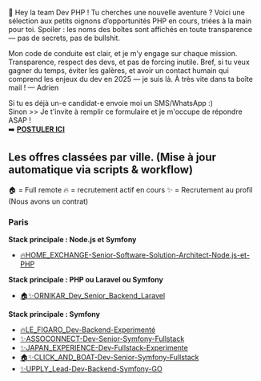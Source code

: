 🎯 Hey la team Dev PHP !
Tu cherches une nouvelle aventure ? Voici une sélection aux petits oignons d’opportunités PHP en cours, triées à la main pour toi.
Spoiler : les noms des boîtes sont affichés en toute transparence — pas de secrets, pas de bullshit.

Mon code de conduite est clair, et je m’y engage sur chaque mission. Transparence, respect des devs, et pas de forcing inutile.
 Bref, si tu veux gagner du temps, éviter les galères, et avoir un contact humain qui comprend les enjeux du dev en 2025 — je suis là.
À très vite dans ta boîte mail !
— Adrien

Si tu es déjà un-e candidat-e envoie moi un SMS/WhatsApp :)</br>
Sinon >> Je t'invite à remplir ce formulaire et je m'occupe de répondre ASAP !</br>
➡️ <b><a href="https://form.jotform.com/251094648903361" target="_blank">POSTULER ICI</a></b>

<!-- START:OFFRES_VILLE_STACK -->
## Les offres classées par ville. (Mise à jour automatique via scripts & workflow)

🏠 = Full remote
🔥 = recrutement actif en cours
✨ = Recrutement au profil (Nous avons un contrat)

### Paris
**Stack principale : Node.js et Symfony**
- [🔥HOME_EXCHANGE-Senior-Software-Solution-Architect-Node.js-et-PHP](🔥HOME_EXCHANGE-Senior-Software-Solution-Architect-Node.js-et-PHP.md)

**Stack principale : PHP ou Laravel ou Symfony**
- [🏠✨ORNIKAR_Dev_Senior_Backend_Laravel](🏠✨ORNIKAR_Dev_Senior_Backend_Laravel.md)

**Stack principale : Symfony**
- [🔥LE_FIGARO_Dev-Backend-Experimenté](🔥LE_FIGARO_Dev-Backend-Experimenté.md)
- [✨ASSOCONNECT-Dev-Senior-Symfony-Fullstack](✨ASSOCONNECT-Dev-Senior-Symfony-Fullstack.md)
- [✨JAPAN_EXPERIENCE-Dev-Fullstack-Experimente](✨JAPAN_EXPERIENCE-Dev-Fullstack-Experimente.md)
- [🏠✨CLICK_AND_BOAT-Dev-Senior-Symfony-Fullstack](🏠✨CLICK_AND_BOAT-Dev-Senior-Symfony-Fullstack.md)
- [✨UPPLY_Lead-Dev-Backend-Symfony-GO](✨UPPLY_Lead-Dev-Backend-Symfony-GO.md)


<!-- END:OFFRES_VILLE_STACK -->
